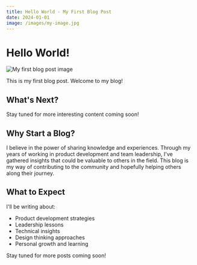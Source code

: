 ```yaml
---
title: Hello World - My First Blog Post
date: 2024-01-01
image: /images/my-image.jpg
---
```


# Hello World!

![My first blog post image](/images/my-image.jpg)

This is my first blog post. Welcome to my blog!

## What's Next?

Stay tuned for more interesting content coming soon!

## Why Start a Blog?

I believe in the power of sharing knowledge and experiences. Through my years of working in product development and team leadership, I've gathered insights that could be valuable to others in the field. This blog is my way of contributing to the community and hopefully helping others along their journey.

## What to Expect

I'll be writing about:
- Product development strategies
- Leadership lessons
- Technical insights
- Design thinking approaches
- Personal growth and learning

Stay tuned for more posts coming soon!
